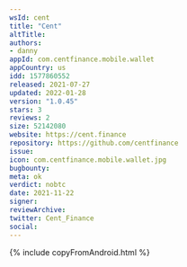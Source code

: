 ```yaml
---
wsId: cent
title: "Cent"
altTitle: 
authors:
- danny
appId: com.centfinance.mobile.wallet
appCountry: us
idd: 1577860552
released: 2021-07-27
updated: 2022-01-28
version: "1.0.45"
stars: 3
reviews: 2
size: 52142080
website: https://cent.finance
repository: https://github.com/centfinance
issue: 
icon: com.centfinance.mobile.wallet.jpg
bugbounty: 
meta: ok
verdict: nobtc
date: 2021-11-22
signer: 
reviewArchive:
twitter: Cent_Finance
social:
---
```


{% include copyFromAndroid.html %}
